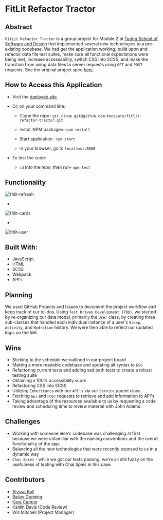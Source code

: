 # FitLit Refactor Tractor

## Abstract

`FitLit Refactor Tractor` is a group project for Module 2 at [Turing School of Software and Design](https://turing.io/) that implemented several new technologies to a pre-existing codebase. We had get the application working, build upon and refactor data file test suites, make sure all functional expectations were being met, increase accessability, switch CSS into SCSS, and make the transition from using data files to server requests using `GET` and `POST` requests. See the original project spec [here](https://frontend.turing.io/projects/module-2/refactor-tractor.html).

## How to Access this Application

- Visit the [deployed site](https://kncaputo.github.io/fitlit-refactor-tractor/).

- Or, on your command line:

  + Clone the repo- `git clone git@github.com:kncaputo/fitlit-refactor-tractor.git`

  + Install NPM packages- `npm install`

  + Start application- `npm start`

  + In your browser, go to `localhost:8080`

- To test the code:

  - `cd`  into the repo, then run- `npm test`
  
## Functionality

![fitlit-refresh](https://user-images.githubusercontent.com/67710155/97948222-28da1400-1d4d-11eb-8fdd-c65c27e02c53.gif)

-

![fitlit-cards](https://user-images.githubusercontent.com/67710155/97948212-24156000-1d4d-11eb-8685-c923d86badb2.gif)

-

![fitlit-user](https://user-images.githubusercontent.com/67710155/97948221-28417d80-1d4d-11eb-9e1d-96a0196d6f2f.gif)


## Built With:

- JavaScript
- HTML
- SCSS
- Webpack
- API's

## Planning

We used GitHub Projects and Issues to document the project workflow and keep track of our to-dos. Using `Test Driven Development (TDD)`, we started by re-organizing our data model, primarily the `User` class, by creating three sub-classes that handled each individual instance of a user's `Sleep`, `Activity`, and `Hydration` history. We were then able to reflect our updated logic on the `DOM`.

## Wins

+ Sticking to the schedule we outlined in our project board 
+ Making a more readable codebase and updating all syntax to `ES6`
+ Refactoring current tests and adding sad path tests to create a robust testing suite
+ Obtaining a 100% accessibility score
+ Refactoring CSS into SCSS
+ Utilizing `Inheritance` with our `API's` via our `Service` parent class.
+ Fetching `GET` and `POST` requests to retrieve and add information to API's
+ Taking advantage of the resources available to us by requesting a code review and scheduling time to review material with John Adams. 

## Challenges

+ Working with someone else's codebase was challenging at first because we were unfamiliar with the naming conventions and the overall functionality of the app. 
+ Balancing all the new technologies that were recently exposed to us in a dynamic way
+ `Chai Spies` - while we got our tests passing, we're all still fuzzy on the usefulness of testing with Chai Spies in this case. 

## Contributors

- [Alyssa Bull](https://github.com/alyssabull)
- [Bailey Dunning](https://github.com/baileydunning)
- [Kara Caputo](https://github.com/kncaputo)
- Kaitlin Davis (Code Review)
- Will Mitchell (Project Manager)
